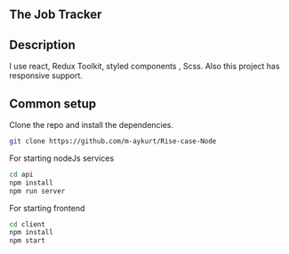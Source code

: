 ## The Job Tracker



## Description

I use react, Redux Toolkit, styled components , Scss. Also this project has responsive support.



## Common setup

Clone the repo and install the dependencies.

```bash
git clone https://github.com/m-aykurt/Rise-case-Node
```
For starting nodeJs services

```bash
cd api
npm install
npm run server
```

For starting frontend

```bash
cd client
npm install
npm start
```





